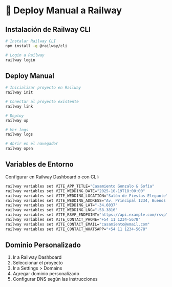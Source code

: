 # 🚀 Deploy Manual a Railway

## Instalación de Railway CLI

```bash
# Instalar Railway CLI
npm install -g @railway/cli

# Login a Railway
railway login
```

## Deploy Manual

```bash
# Inicializar proyecto en Railway
railway init

# Conectar al proyecto existente
railway link

# Deploy
railway up

# Ver logs
railway logs

# Abrir en el navegador
railway open
```

## Variables de Entorno

Configurar en Railway Dashboard o con CLI:

```bash
railway variables set VITE_APP_TITLE="Casamiento Gonzalo & Sofía"
railway variables set VITE_WEDDING_DATE="2025-10-19T18:00:00"
railway variables set VITE_WEDDING_LOCATION="Salón de Fiestas Elegante"
railway variables set VITE_WEDDING_ADDRESS="Av. Principal 1234, Buenos Aires"
railway variables set VITE_WEDDING_LAT="-34.6037"
railway variables set VITE_WEDDING_LNG="-58.3816"
railway variables set VITE_RSVP_ENDPOINT="https://api.example.com/rsvp"
railway variables set VITE_CONTACT_PHONE="+54 11 1234-5678"
railway variables set VITE_CONTACT_EMAIL="casamiento@email.com"
railway variables set VITE_CONTACT_WHATSAPP="+54 11 1234-5678"
```

## Dominio Personalizado

1. Ir a Railway Dashboard
2. Seleccionar el proyecto
3. Ir a Settings > Domains
4. Agregar dominio personalizado
5. Configurar DNS según las instrucciones 